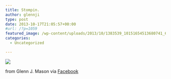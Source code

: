 ```yaml
---
title: Stompin.
author: glennji
type: post
date: 2013-10-17T21:05:57+00:00
#url: /?p=1059
featured_image: /wp-content/uploads/2013/10/1383539_10151654513680741_64618942_n.jpg
categories:
  - Uncategorized

---
```

<div>
  <img src='/wp-content/uploads/2013/10/1383539_10151654513680741_64618942_n.jpg' style='max-width:600px;' /></p> 
  
  <div>
    from Glenn J. Mason via <a href="https://www.facebook.com/photo.php?fbid=10151654513680741&#038;set=a.10151649388125741.1073741830.551785740&#038;type=1">Facebook</a>
  </div>
</div>
